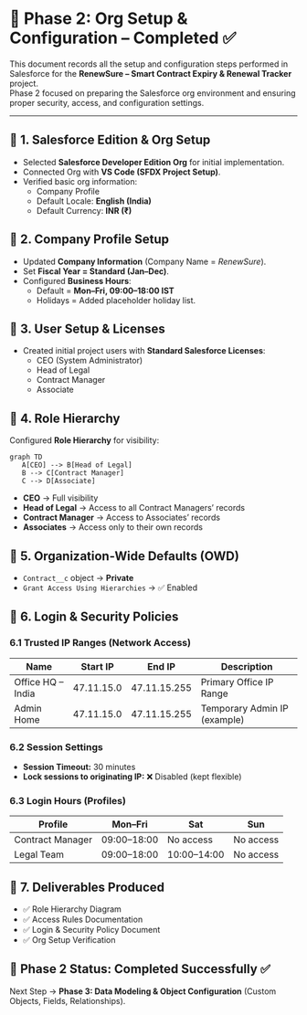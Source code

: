 
# 📌 Phase 2: Org Setup & Configuration – Completed ✅

This document records all the setup and configuration steps performed in Salesforce for the **RenewSure – Smart Contract Expiry & Renewal Tracker** project.  
Phase 2 focused on preparing the Salesforce org environment and ensuring proper security, access, and configuration settings.

---

## 🔹 1. Salesforce Edition & Org Setup
- Selected **Salesforce Developer Edition Org** for initial implementation.
- Connected Org with **VS Code (SFDX Project Setup)**.
- Verified basic org information:  
  - Company Profile  
  - Default Locale: **English (India)**  
  - Default Currency: **INR (₹)**  


## 🔹 2. Company Profile Setup
- Updated **Company Information** (Company Name = *RenewSure*).  
- Set **Fiscal Year = Standard (Jan–Dec)**.  
- Configured **Business Hours**:  
  - Default = **Mon–Fri, 09:00–18:00 IST**  
  - Holidays = Added placeholder holiday list.  


## 🔹 3. User Setup & Licenses
- Created initial project users with **Standard Salesforce Licenses**:  
  - CEO (System Administrator)  
  - Head of Legal  
  - Contract Manager  
  - Associate  

## 🔹 4. Role Hierarchy
Configured **Role Hierarchy** for visibility:  

```mermaid
graph TD
   A[CEO] --> B[Head of Legal]
   B --> C[Contract Manager]
   C --> D[Associate]
```

- **CEO** → Full visibility  
- **Head of Legal** → Access to all Contract Managers’ records  
- **Contract Manager** → Access to Associates’ records  
- **Associates** → Access only to their own records  



## 🔹 5. Organization-Wide Defaults (OWD)
- `Contract__c` object → **Private**  
- `Grant Access Using Hierarchies` → ✅ Enabled  



## 🔹 6. Login & Security Policies
### 6.1 Trusted IP Ranges (Network Access)
| Name             | Start IP     | End IP       | Description                     |
|------------------|-------------|-------------|---------------------------------|
| Office HQ – India | 47.11.15.0  | 47.11.15.255 | Primary Office IP Range         |
| Admin Home       | 47.11.15.0  | 47.11.15.255 | Temporary Admin IP (example)    |



### 6.2 Session Settings
- **Session Timeout:** 30 minutes  
- **Lock sessions to originating IP:** ❌ Disabled (kept flexible)  



### 6.3 Login Hours (Profiles)
| Profile            | Mon–Fri       | Sat         | Sun         |
|--------------------|--------------|------------|------------|
| Contract Manager   | 09:00–18:00  | No access  | No access  |
| Legal Team         | 09:00–18:00  | 10:00–14:00 | No access |


## 🔹 7. Deliverables Produced
- ✅ Role Hierarchy Diagram  
- ✅ Access Rules Documentation  
- ✅ Login & Security Policy Document  
- ✅ Org Setup Verification  



## 📌 Phase 2 Status: **Completed Successfully ✅**

Next Step → **Phase 3: Data Modeling & Object Configuration** (Custom Objects, Fields, Relationships).
